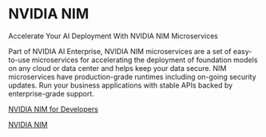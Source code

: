 # NVIDIA NIM

Accelerate Your AI Deployment With NVIDIA NIM Microservices

Part of NVIDIA AI Enterprise, NVIDIA NIM microservices are a set of easy-to-use microservices for accelerating the deployment of foundation models on any cloud or data center and helps keep your data secure. NIM microservices have production-grade runtimes including on-going security updates. Run your business applications with stable APIs backed by enterprise-grade support.

[NVIDIA NIM for Developers](https://developer.nvidia.com/nim)

[NVIDIA NIM](https://docs.nvidia.com/nim/index.html)